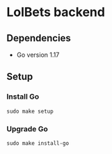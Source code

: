 # LolBets backend

## Dependencies

- Go version 1.17

## Setup

### Install Go

`sudo make setup`

### Upgrade Go

`sudo make install-go`
